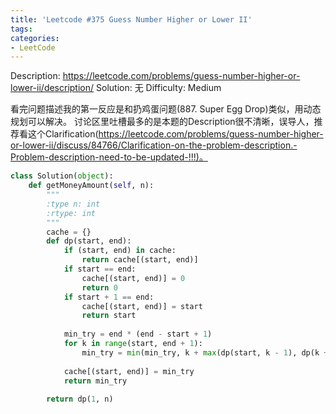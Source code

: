 ```yaml
---
title: 'Leetcode #375 Guess Number Higher or Lower II'
tags:
categories:
- LeetCode
---
```


Description: https://leetcode.com/problems/guess-number-higher-or-lower-ii/description/
Solution: 无
Difficulty: Medium

看完问题描述我的第一反应是和扔鸡蛋问题(887. Super Egg Drop)类似，用动态规划可以解决。
讨论区里吐槽最多的是本题的Description很不清晰，误导人，推荐看这个Clarification(https://leetcode.com/problems/guess-number-higher-or-lower-ii/discuss/84766/Clarification-on-the-problem-description.-Problem-description-need-to-be-updated-!!!)。

```python
class Solution(object):
    def getMoneyAmount(self, n):
        """
        :type n: int
        :rtype: int
        """
        cache = {}
        def dp(start, end):
            if (start, end) in cache:
                return cache[(start, end)]
            if start == end:
                cache[(start, end)] = 0
                return 0
            if start + 1 == end:
                cache[(start, end)] = start
                return start
            
            min_try = end * (end - start + 1)
            for k in range(start, end + 1):
                min_try = min(min_try, k + max(dp(start, k - 1), dp(k + 1, end)))
            
            cache[(start, end)] = min_try
            return min_try
        
        return dp(1, n)
            
```